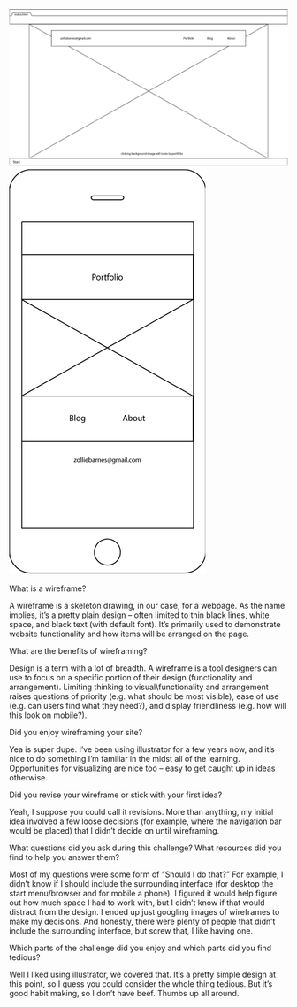 <img src="/week-2/imgs/wireframes/desktop.png">
<img src="/week-2/imgs/wireframes/mobile.png">
<p>
	What is a wireframe?
</p>
		A wireframe is a skeleton drawing, in our case, for a webpage. As the name implies, it’s a
		pretty plain design – often limited to thin black lines, white space, and black text (with
		default font). It’s primarily used to demonstrate website functionality and how items will
		be arranged on the page.
<p>
What are the benefits of wireframing?
</p>
		Design is a term with a lot of breadth. A wireframe is a tool designers can use to focus on
		a specific portion of their design (functionality and arrangement). Limiting thinking to
		visual\functionality and arrangement raises questions of priority (e.g. what should be most
		visible), ease of use (e.g. can users find what they need?), and display friendliness (e.g.
		how will this look on mobile?).
<p>
Did you enjoy wireframing your site?
</p>
		Yea is super dupe. I’ve been using illustrator for a few years now, and it’s nice to do
		something I’m familiar in the midst all of the learning. Opportunities for visualizing are
		nice too – easy to get caught up in ideas otherwise.
<p>
Did you revise your wireframe or stick with your first idea?
</p>
		Yeah, I suppose you could call it revisions. More than anything, my initial idea involved a
		few loose decisions (for example, where the navigation bar would be placed) that I didn’t
		decide on until wireframing.
<p>
What questions did you ask during this challenge? What resources did you find to help you answer
them?
</p>
		Most of my questions were some form of “Should I do that?” For example, I didn’t know if I
		should include the surrounding interface (for desktop the start menu/browser and for mobile
		a phone). I figured it would help figure out how much space I had to work with, but I
		didn’t know if that would distract from the design. I ended up just googling images of
		wireframes to make my decisions. And honestly, there were plenty of people that didn’t
		include the surrounding interface, but screw that, I like having one.
<p>
Which parts of the challenge did you enjoy and which parts did you find tedious?
</p>
		Well I liked using illustrator, we covered that. It’s a pretty simple design at this point,
		so I guess you could consider the whole thing tedious. But it’s good habit making, so I
		don’t have beef. Thumbs up all around.